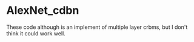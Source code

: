 # AlexNet_cdbn
These code although is an implement of multiple layer crbms, but I don't think it could work well.

